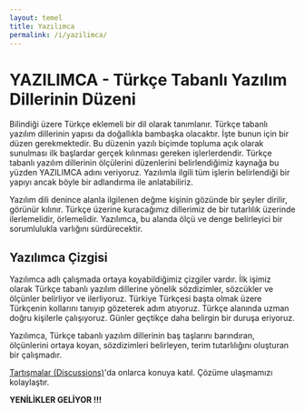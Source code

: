 ```yaml
---
layout: temel
title: Yazılımca
permalink: /i/yazilimca/
---
```


# YAZILIMCA - Türkçe Tabanlı Yazılım Dillerinin Düzeni

Bilindiği üzere Türkçe eklemeli bir dil olarak tanımlanır. Türkçe tabanlı yazılım dillerinin yapısı da doğallıkla bambaşka olacaktır. İşte bunun için bir düzen gerekmektedir. Bu düzenin yazılı biçimde topluma açık olarak sunulması ilk başlardar gerçek kılınması gereken işlerlerdendir. Türkçe tabanlı yazılım dillerinin ölçülerini düzenlerini belirlendiğimiz kaynağa bu yüzden YAZILIMCA adını veriyoruz. Yazılımla ilgili tüm işlerin belirlendiği bir yapıyı ancak böyle bir adlandırma ile anlatabiliriz.

Yazılım dili denince alanla ilgilenen değme kişinin gözünde bir şeyler dirilir, görünür kılınır. Türkçe üzerine kuracağımız dillerimiz de bir tutarlılık üzerinde ilerlemelidir, örlemelidir. Yazılımca, bu alanda ölçü ve denge belirleyici bir sorumlulukla varlığını sürdürecektir.

## Yazılımca Çizgisi

Yazılımca adlı çalışmada ortaya koyabildiğimiz çizgiler vardır. İlk işimiz olarak Türkçe tabanlı yazılım dillerine yönelik sözdizimler, sözcükler ve ölçünler belirliyor ve ilerliyoruz. Türkiye Türkçesi başta olmak üzere Türkçenin kollarını tanıyıp gözeterek adım atıyoruz. Türkçe alanında uzman doğru kişilerle çalışıyoruz. Günler geçtikçe daha belirgin bir duruşa eriyoruz.

Yazılımca, Türkçe tabanlı yazılım dillerinin baş taşlarını barındıran, ölçünlerini ortaya koyan, sözdizimleri belirleyen, terim tutarlılığını oluşturan bir çalışmadır.

[Tartışmalar (Discussions)](https://github.com/turkce-yazilim-konati/yazilimca/discussions)'da onlarca konuya katıl. Çözüme ulaşmamızı kolaylaştır.

**YENİLİKLER GELİYOR !!!**
